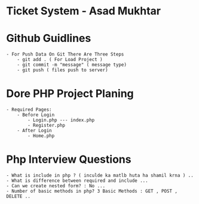 # Ticket System - Asad Mukhtar
# Github Guidlines
    - For Push Data On Git There Are Three Steps
        - git add . ( For Load Project )
        - git commit -m "message" ( message type)
        - git push ( files push to server)
# Dore PHP Project Planing
    - Required Pages:
        - Before Login
            - Login.php --- index.php
            - Register.php
        - After Login
            - Home.php
# Php Interview Questions
    - What is include in php ? ( inculde ka matlb huta ha shamil krna ) ..
    - What is difference between required and include ...
    - Can we create nested form? : No ...
    - Number of basic methods in php? 3 Basic Methods : GET , POST , DELETE ..